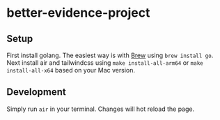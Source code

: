 # better-evidence-project

## Setup
First install golang. The easiest way is with [Brew](brew.sh) using `brew install go`. Next install air and tailwindcss using `make install-all-arm64` or `make install-all-x64` based on your Mac version.

## Development
Simply run `air` in your terminal. Changes will hot reload the page.